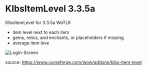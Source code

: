 # KIbsItemLevel 3.3.5a
KIbsItemLevel for 3.3.5a WoTLK

- item level next to each item
- gems, relics, and enchants, or placeholders if missing
- average item leve

![Login-Screen](https://i.imgur.com/JXlOSMY.png)

source: https://www.curseforge.com/wow/addons/kibs-item-level
